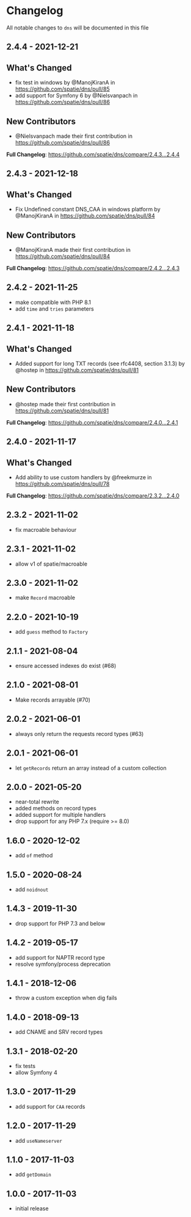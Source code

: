 # Changelog

All notable changes to `dns` will be documented in this file

## 2.4.4 - 2021-12-21

## What's Changed

- fix test in windows by @ManojKiranA in https://github.com/spatie/dns/pull/85
- add support for Symfony 6 by @Nielsvanpach in https://github.com/spatie/dns/pull/86

## New Contributors

- @Nielsvanpach made their first contribution in https://github.com/spatie/dns/pull/86

**Full Changelog**: https://github.com/spatie/dns/compare/2.4.3...2.4.4

## 2.4.3 - 2021-12-18

## What's Changed

- Fix Undefined constant DNS_CAA in windows platform by @ManojKiranA in https://github.com/spatie/dns/pull/84

## New Contributors

- @ManojKiranA made their first contribution in https://github.com/spatie/dns/pull/84

**Full Changelog**: https://github.com/spatie/dns/compare/2.4.2...2.4.3

## 2.4.2 - 2021-11-25

- make compatible with PHP 8.1
- add `time` and `tries` parameters

## 2.4.1 - 2021-11-18

## What's Changed

- Added support for long TXT records (see rfc4408, section 3.1.3) by @hostep in https://github.com/spatie/dns/pull/81

## New Contributors

- @hostep made their first contribution in https://github.com/spatie/dns/pull/81

**Full Changelog**: https://github.com/spatie/dns/compare/2.4.0...2.4.1

## 2.4.0 - 2021-11-17

## What's Changed

- Add ability to use custom handlers by @freekmurze in https://github.com/spatie/dns/pull/78

**Full Changelog**: https://github.com/spatie/dns/compare/2.3.2...2.4.0

## 2.3.2 - 2021-11-02

- fix macroable behaviour

## 2.3.1 - 2021-11-02

- allow v1 of spatie/macroable

## 2.3.0 - 2021-11-02

- make `Record` macroable

## 2.2.0 - 2021-10-19

- add `guess` method to `Factory`

## 2.1.1 - 2021-08-04

- ensure accessed indexes do exist (#68)

## 2.1.0 - 2021-08-01

- Make records arrayable (#70)

## 2.0.2 - 2021-06-01

- always only return the requests record types (#63)

## 2.0.1 - 2021-06-01

- let `getRecords` return an array instead of a custom collection

## 2.0.0 - 2021-05-20

- near-total rewrite
- added methods on record types
- added support for multiple handlers
- drop support for any PHP 7.x (require >= 8.0)

## 1.6.0 - 2020-12-02

- add `of` method

## 1.5.0 - 2020-08-24

- add `noidnout`

## 1.4.3 - 2019-11-30

- drop support for PHP 7.3 and below

## 1.4.2 - 2019-05-17

- add support for NAPTR record type
- resolve symfony/process deprecation

## 1.4.1 - 2018-12-06

- throw a custom exception when dig fails

## 1.4.0 - 2018-09-13

- add CNAME and SRV record types

## 1.3.1 - 2018-02-20

- fix tests
- allow Symfony 4

## 1.3.0 - 2017-11-29

- add support for `CAA` records

## 1.2.0 - 2017-11-29

- add `useNameserver`

## 1.1.0 - 2017-11-03

- add `getDomain`

## 1.0.0 - 2017-11-03

- initial release
